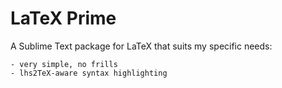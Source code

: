 # LaTeX Prime

A Sublime Text package for LaTeX that suits my specific needs:

	- very simple, no frills
	- lhs2TeX-aware syntax highlighting
